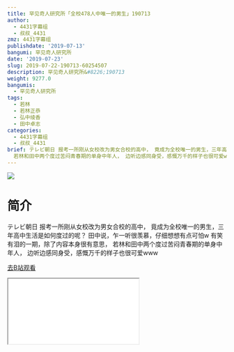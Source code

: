 ```yaml
---
title: 罕见奇人研究所「全校478人中唯一的男生」190713
author:
  - 4431字幕组
  - 叔叔_4431
zmz: 4431字幕组
publishdate: '2019-07-13'
bangumi: 罕见奇人研究所
date: '2019-07-23'
slug: 2019-07-22-190713-60254507
description: 罕见奇人研究所&#8226;190713
weight: 9277.0
bangumis:
  - 罕见奇人研究所
tags:
  - 若林
  - 若林正恭
  - 弘中绫香
  - 田中卓志
categories:
  - 4431字幕组
  - 叔叔_4431
brief: テレビ朝日 报考一所刚从女校改为男女合校的高中， 竟成为全校唯一的男生，三年高中生活是如何度过的呢？ 田中说，乍一听很羡慕，仔细想想有点可怕w 有笑有泪的一期，除了内容本身很有意思，
  若林和田中两个度过苦闷青春期的单身中年人， 边听边感同身受，感慨万千的样子也很可爱www
---
```

![](https://raw.githubusercontent.com/tcgriffith/owaraisite/master/static/tmpimg/ba16fe49bebd79bc8fbd34475c1dfd1d3bde2355.jpg.480.jpg)
# 简介  
テレビ朝日
报考一所刚从女校改为男女合校的高中，
竟成为全校唯一的男生，三年高中生活是如何度过的呢？
田中说，乍一听很羡慕，仔细想想有点可怕w
有笑有泪的一期，除了内容本身很有意思，
若林和田中两个度过苦闷青春期的单身中年人，
边听边感同身受，感慨万千的样子也很可爱www  

[去B站观看](https://www.bilibili.com/video/av60254507/)
<div class ="resp-container"><iframe class="testiframe" src="//player.bilibili.com/player.html?aid=60254507"", scrolling="no", allowfullscreen="true" > </iframe></div> 
